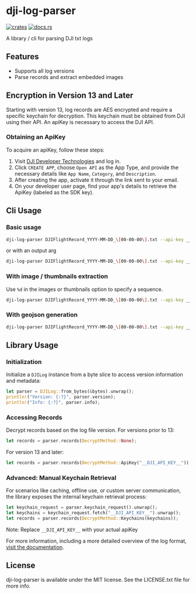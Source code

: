 # dji-log-parser

[![crates](https://img.shields.io/crates/v/dji-log-parser.svg)](https://crates.io/crates/dji-log-parser)
[![docs.rs](https://docs.rs/dji-log-parser/badge.svg)](https://docs.rs/dji-log-parser)

A library / cli for parsing DJI txt logs

## Features

- Supports all log versions
- Parse records and extract embedded images

## Encryption in Version 13 and Later

Starting with version 13, log records are AES encrypted and require a specific keychain for decryption. This keychain must be obtained from DJI using their API. An apiKey is necessary to access the DJI API.

### Obtaining an ApiKey

To acquire an apiKey, follow these steps:

1. Visit [DJI Developer Technologies](https://developer.dji.com/user) and log in.
2. Click `CREATE APP`, choose `Open API` as the App Type, and provide the necessary details like `App Name`, `Category`, and `Description`.
3. After creating the app, activate it through the link sent to your email.
4. On your developer user page, find your app's details to retrieve the ApiKey (labeled as the SDK key).

## Cli Usage

### Basic usage

```bash
dji-log-parser DJIFlightRecord_YYYY-MM-DD_\[00-00-00\].txt --api-key __DJI_API_KEY__ > records.json
```

or with an output arg

```bash
dji-log-parser DJIFlightRecord_YYYY-MM-DD_\[00-00-00\].txt --api-key __DJI_API_KEY__ --output records.json
```

### With image / thumbnails extraction

Use `%d` in the images or thumbnails option to specify a sequence.

```bash
dji-log-parser DJIFlightRecord_YYYY-MM-DD_\[00-00-00\].txt --api-key __DJI_API_KEY__ --images image%d.jpeg --thumbnails thumbnail%d.jpeg --output records.json
```

### With geojson generation

```bash
dji-log-parser DJIFlightRecord_YYYY-MM-DD_\[00-00-00\].txt --api-key __DJI_API_KEY__ --geojson geojson.json --output records.json
```

## Library Usage

### Initialization

Initialize a `DJILog` instance from a byte slice to access version information and metadata:

```rust
let parser = DJILog::from_bytes(&bytes).unwrap();
println!("Version: {:?}", parser.version);
println!("Info: {:?}", parser.info);
```

### Accessing Records

Decrypt records based on the log file version.
For versions prior to 13:

```rust
let records = parser.records(DecryptMethod::None);
```

For version 13 and later:

```rust
let records = parser.records(DecryptMethod::ApiKey("__DJI_API_KEY__"));
```

### Advanced: Manual Keychain Retrieval

For scenarios like caching, offline use, or custom server communication, the library
exposes the internal keychain retrieval process:

```rust
let keychain_request = parser.keychain_request().unwrap();
let keychains = keychain_request.fetch("__DJI_API_KEY__").unwrap();
let records = parser.records(DecryptMethod::Keychains(keychains));
```

Note: Replace `__DJI_API_KEY__` with your actual apiKey

For more information, including a more detailed overview of the log format, [visit the documentation](https://docs.rs/dji-log-parser).

## License

dji-log-parser is available under the MIT license. See the LICENSE.txt file for more info.
